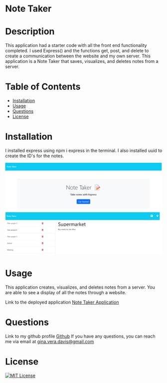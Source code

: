 # Note Taker


# Description

This application had a starter code with all the front end functionality completed. I used Express() and the functions get, post, and delete to create a communication between the website and my own server. This application is a Note Taker that saves, visualizes, and deletes notes from a server.



# Table of Contents

- [Installation](#installation)
- [Usage](#usage)
- [Questions](#questions)
- [License](#license)



# Installation
I installed express using npm i express in the terminal. I also installed uuid to create the ID's for the notes.

![alt text](public/assets/images/deployed-app.png)



# Usage

This application creates, visualizes, and deletes notes from a server. You are able to see a display of all the notes through a website.

Link to the deployed application [Note Taker Application](https://drive.google.com/file/d/1zGuKZzuoalbatS5zntjUP5z35saLKSWd/view)


# Questions
Link to my github profile [Github](https://github.com/ginitadavis/)
If you have any questions, you can reach me via email at gina.vera.davis@gmail.com



# License


[![MIT License](https://img.shields.io/badge/-MIT%20License-brightgreen)](https://www.mit.edu/~amini/LICENSE.md)

    